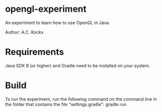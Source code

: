 # opengl-experiment

An experiment to learn how to use OpenGL in Java.

Author: A.C. Kockx



# Requirements

Java SDK 8 (or higher) and Gradle need to be installed on your system.



# Build

To run the experiment, run the following command on the command line in the folder that contains the file "settings.gradle":
  gradle run
